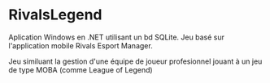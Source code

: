 # RivalsLegend

Aplication Windows en .NET utilisant un bd SQLite.
Jeu basé sur l'application mobile Rivals Esport Manager.

Jeu similuant la gestion d'une équipe de joueur profesionnel jouant à un jeu de type MOBA (comme League of Legend)
